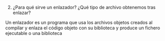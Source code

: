 2. ¿Para qué sirve un enlazador? ¿Qué tipo de archivo obtenemos tras enlazar?  

Un enlazador es un programa que usa los archivos objetos creados al compilar y enlaza el código objeto con su biblioteca 
y produce un fichero ejecutable o una biblioteca 